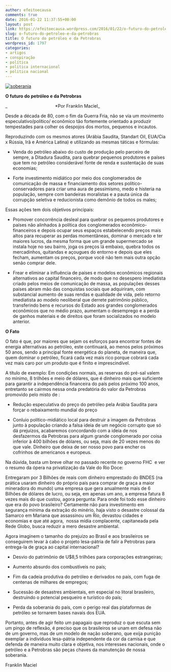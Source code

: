 ```yaml
---
author: efeitoecausa
comments: true
date: 2016-01-22 11:37:55+00:00
layout: post
link: https://efeitoecausa.wordpress.com/2016/01/22/o-futuro-do-petroleo-e-da-petrobras/
slug: o-futuro-do-petroleo-e-da-petrobras
title: O futuro do petróleo e da Petrobras
wordpress_id: 1797
categories:
- artigos
- conspiração
- política
- politica internacional
- politica nacional
---
```


[![soberania](https://efeitoecausa.files.wordpress.com/2016/01/soberania.jpg)](https://efeitoecausa.wordpress.com/2016/01/22/o-futuro-do-petroleo-e-da-petrobras/soberania/)

**O futuro do petróleo e da Petrobras**

_                                      *Por Franklin Maciel_

Desde a década de 80, com o fim da Guerra Fria, não se via um movimento especulativo/político/ econômico tão fortemente orientado a produzir tempestades para colher os despojos dos mortos, pequenos e incautos.

Reproduzindo com os mesmos atores (Arábia Saudita, Standart Oil, EUA/Cia x Rússia, Irã e América Latina) e utilizando as mesmas táticas e fórmulas:



	
  * Venda do petróleo abaixo do custo de produção pelo parceiro de sempre, a Ditadura Saudita, para quebrar pequenos produtores e países que tem no petróleo considerável fonte de renda e sustentação de suas economias;

	
  * Forte investimento midiático por meio dos conglomerados de comunicação de massa e financiamento dos setores político-conservadores para criar uma aura de pessimismo, medo e histeria na população, sempre com bandeiras moralistas e a pauta única da corrupção seletiva e reducionista como demônio de todos os males;




Essas ações tem dois objetivos principais:



	
  * Promover concorrência desleal para quebrar os pequenos produtores e países não alinhados à política dos conglomerados econômico-financeiros e depois ocupar seus espaços estabelecendo preços mais altos para recuperar as perdas momentâneas, dominar o mercado e ter maiores lucros, da mesma forma que um grande supermercado se instala hoje no seu bairro, joga os preços lá embaixo, quebra todos os mercadinhos, quitandas e açougues do entorno e depois que eles fecham, aumentam os preços, porque você não tem mais outra opção senão comprar dele.

	
  * Frear e eliminar a influência de países e modelos econômicos regionais alternativos ao capital financeiro, de modo que no desespero imediatista criado pelos meios de comunicação de massa, as populações desses países abram mão das conquistas sociais que adquiriram, com substancial aumento de suas rendas e qualidade de vida, pelo retorno imediatista ao modelo neoliberal que derrete patrimônio público, transferindo bens e recursos do Estado aos grandes conglomerados econômicos que no médio prazo, aumentam o desemprego e a perda de ganhos materiais e de direitos que foram socializados no modelo anterior.


**O Fato**

O fato é que, por maiores que sejam os esforços para encontrar fontes de energia alternativas ao petróleo, este continuará, ao menos pelos próximos 50 anos, sendo a principal fonte energética do planeta, de maneira que, quem dominar o petróleo, ficará cada vez mais rico porque cobrará cada vez mais caro por um produto que é finito e imprescindível.

A título de exemplo: Em condições normais, as reservas do pré-sal valem no mínimo, 8 trilhões e meio de dólares, que é dinheiro mais que suficiente para garantir a independência financeira do país pelos próximo 100 anos, entretanto se cairmos nessa onda predatória do valor da Petrobras promovido pelo misto de :



	
  * Redução especulativa do preço do petróleo pela Arábia Saudita para forçar o rebaixamento mundial do preço

	
  * Conluio político-midiático local para destruir a imagem da Petrobras junto à população criando a falsa ideia de um negócio corrupto que só dá prejuízos, acabaremos concordando com a ideia de nos desfazermos da Petrobras para algum grande conglomerado por coisa inferior à 400 bilhões de dólares, ou seja, mais de 20 vezes menos do que vale. Dinheiro que deixa de ser nosso povo para encher os cofrinhos de americanos e europeus.


Na dúvida, basta um breve olhar no passado recente no governo FHC  e ver o resumo da ópera na privatização da Vale do Rio Doce:

Entregaram por 3 Bilhões de reais com dinheiro emprestado do BNDES (na prática usaram dinheiro do próprio país para comprar de graça a maior mineradora do mundo) uma empresa que gera anualmente mais de 6 Bilhões de dólares de lucro, ou seja, em apenas um ano, a empresa fatura 8 vezes mais do que custou, agora pergunta: Para onde foi todo esse dinheiro que era do povo brasileiro? Certamente não para investimento em segurança mínima da extração do minério, haja visto o desastre colossal da Samarco em Mariana que assassinou um Rio, devastou cidades e economias e que até agora,  nossa mídia complacente, capitaneada pela Rede Globo, busca reduzir a mero desastre ambiental.

Agora imaginem o tamanho do prejuízo ao Brasil e aos brasileiros se conseguirem levar à cabo o projeto lesa-pátria de falir a Petrobras para entrega-la de graça ao capital internacional?

	
  * Desvio do patrimônio de U$8,5 trilhões para corporações estrangeiras;

	
  * Aumento absurdo dos combustíveis no país;

	
  * Fim da cadeia produtiva do petróleo e derivados no país, com fuga de centenas de milhares de empregos;

	
  * Sucessão de desastres ambientais, em especial no litoral brasileiro, destruindo o potencial pesqueiro e turístico do país;

	
  * Perda da soberania do país, com o perigo real das plataformas de petróleo se tornarem bases navais dos EUA.


Portanto, antes de agir feito um papagaio que reproduz o que escuta sem um pingo de reflexão, é preciso que os brasileiros se unam em defesa não de um governo, mas de um modelo de nação soberano, que exija punição exemplar a indivíduos lesa-pátria independente da cor da camisa e que defenda de maneira muito clara e objetiva, nos interesses nacionais, onde o petróleo e a Petrobras são peças chaves da manutenção de nossa soberania.



Franklin Maciel
